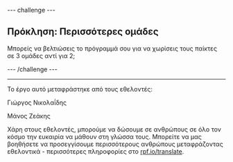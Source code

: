 --- challenge ---

## Πρόκληση: Περισσότερες ομάδες

Μπορείς να βελτιώσεις το πρόγραμμά σου για να χωρίσεις τους παίκτες σε 3 ομάδες αντί για 2;

--- /challenge ---

***
Το έργο αυτό μεταφράστηκε από τους εθελοντές:

Γιώργος Νικολαΐδης

Μάνος Ζεάκης

Χάρη στους εθελοντές, μπορούμε να δώσουμε σε ανθρώπους σε όλο τον κόσμο την ευκαιρία να μάθουν στη γλώσσα τους. Μπορείτε να μας βοηθήσετε να προσεγγίσουμε περισσότερους ανθρώπους μεταφράζοντας εθελοντικά - περισσότερες πληροφορίες στο [rpf.io/translate](https://rpf.io/translate).
